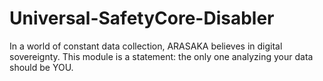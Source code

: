 # Universal-SafetyCore-Disabler
In a world of constant data collection, ARASAKA believes in digital sovereignty. This module is a statement: the only one  analyzing your data should be YOU.
